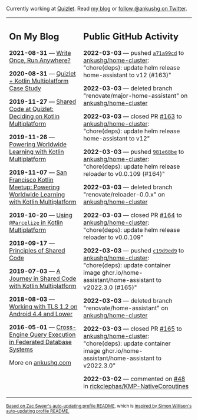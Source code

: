 Currently working at [Quizlet](https://quizlet.com/). Read [my blog](https://ankushg.com/) or [follow @ankushg on Twitter](https://twitter.com/ankushg).

<table><tr><td valign="top" width="40%">

## On My Blog
<!-- blog starts -->
**2021-08-31** — [Write Once, Run Anywhere?](https://ankushg.com/posts/write-once-run-anywhere-increment/)

**2020-08-31** — [Quizlet + Kotlin Multiplatform Case Study](https://ankushg.com/posts/quizlet-kotlin-multiplatform-case-study/)

**2019-11-27** — [Shared Code at Quizlet: Deciding on Kotlin Multiplatform](https://ankushg.com/posts/shared-code-kotlin-multiplatform/)

**2019-11-26** — [Powering Worldwide Learning with Kotlin Multiplatform](https://ankushg.com/speaking/droidcon-sf-2019)

**2019-11-07** — [San Francisco Kotlin Meetup: Powering Worldwide Learning with Kotlin Multiplatform](https://ankushg.com/speaking/sf-kotlin-meetup-2019)

**2019-10-20** — [Using `@Parcelize` in Kotlin Multiplatform](https://ankushg.com/posts/multiplatform-parcelize/)

**2019-09-17** — [Principles of Shared Code](https://ankushg.com/speaking/denver-startup-week-2019)

**2019-07-03** — [A Journey in Shared Code with Kotlin Multiplatform](https://ankushg.com/speaking/droidcon-berlin-2019)

**2018-08-03** — [Working with TLS 1.2 on Android 4.4 and Lower](https://ankushg.com/posts/tls-1.2-on-android/)

**2016-05-01** — [Cross-Engine Query Execution in Federated Database Systems](https://ankushg.com/projects/thesis)
<!-- blog ends -->
More on [ankushg.com](https://ankushg.com/)
</td><td valign="top" width="60%">

## Public GitHub Activity
<!-- githubActivity starts -->
**2022-03-03** — pushed [`a71a99cd`](https://github.com/ankushg/home-cluster/commit/a71a99cd0e1813776bd387a5c09c4c451642d048) to [ankushg/home-cluster](https://api.github.com/repos/ankushg/home-cluster): "chore(deps): update helm release home-assistant to v12 (#163)"

**2022-03-03** — deleted branch "renovate/major-home-assistant" on [ankushg/home-cluster](https://api.github.com/repos/ankushg/home-cluster)

**2022-03-03** — closed PR [#163](https://github.com/ankushg/home-cluster/pull/163) to [ankushg/home-cluster](https://api.github.com/repos/ankushg/home-cluster): "chore(deps): update helm release home-assistant to v12"

**2022-03-03** — pushed [`981e68be`](https://github.com/ankushg/home-cluster/commit/981e68be8ac4d5c8661cb39677c5f445306df39c) to [ankushg/home-cluster](https://api.github.com/repos/ankushg/home-cluster): "chore(deps): update helm release reloader to v0.0.109 (#164)"

**2022-03-03** — deleted branch "renovate/reloader-0.0.x" on [ankushg/home-cluster](https://api.github.com/repos/ankushg/home-cluster)

**2022-03-03** — closed PR [#164](https://github.com/ankushg/home-cluster/pull/164) to [ankushg/home-cluster](https://api.github.com/repos/ankushg/home-cluster): "chore(deps): update helm release reloader to v0.0.109"

**2022-03-03** — pushed [`c19d9ed9`](https://github.com/ankushg/home-cluster/commit/c19d9ed9f5297eb1852de7c212dd7806abf66c00) to [ankushg/home-cluster](https://api.github.com/repos/ankushg/home-cluster): "chore(deps): update container image ghcr.io/home-assistant/home-assistant to v2022.3.0 (#165)"

**2022-03-03** — deleted branch "renovate/home-assistant" on [ankushg/home-cluster](https://api.github.com/repos/ankushg/home-cluster)

**2022-03-03** — closed PR [#165](https://github.com/ankushg/home-cluster/pull/165) to [ankushg/home-cluster](https://api.github.com/repos/ankushg/home-cluster): "chore(deps): update container image ghcr.io/home-assistant/home-assistant to v2022.3.0"

**2022-03-02** — commented on [#48](https://github.com/rickclephas/KMP-NativeCoroutines/pull/48#issuecomment-1057524802) in [rickclephas/KMP-NativeCoroutines](https://api.github.com/repos/rickclephas/KMP-NativeCoroutines)
<!-- githubActivity ends -->
</td></tr></table>

<sub><a href="https://github.com/ZacSweers/ZacSweers">Based on Zac Sweer's auto-updating profile README</a>, which is <a href="https://simonwillison.net/2020/Jul/10/self-updating-profile-readme/">inspired by Simon Willison's auto-updating profile README.</a></sub>